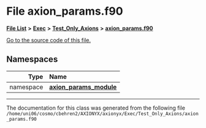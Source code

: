 
# File axion\_params.f90


[**File List**](files.md) **>** [**Exec**](dir_43a12cefb7942b6f49b5b628aafd3192.md) **>** [**Test\_Only\_Axions**](dir_eb24725df855cf6c732a19e4912f662a.md) **>** [**axion\_params.f90**](axion__params_8f90.md)

[Go to the source code of this file.](axion__params_8f90_source.md)












## Namespaces

| Type | Name |
| ---: | :--- |
| namespace | [**axion\_params\_module**](namespaceaxion__params__module.md) <br> |















------------------------------
The documentation for this class was generated from the following file `/home/uni06/cosmo/cbehren2/AXIONYX/axionyx/Exec/Test_Only_Axions/axion_params.f90`